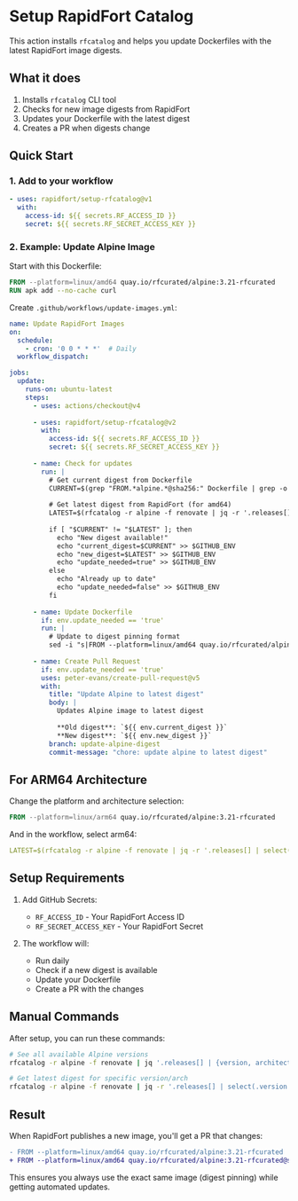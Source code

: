 # Setup RapidFort Catalog

This action installs `rfcatalog` and helps you update Dockerfiles with the latest RapidFort image digests.

## What it does

1. Installs `rfcatalog` CLI tool
2. Checks for new image digests from RapidFort
3. Updates your Dockerfile with the latest digest
4. Creates a PR when digests change

## Quick Start

### 1. Add to your workflow

```yaml
- uses: rapidfort/setup-rfcatalog@v1
  with:
    access-id: ${{ secrets.RF_ACCESS_ID }}
    secret: ${{ secrets.RF_SECRET_ACCESS_KEY }}
```

### 2. Example: Update Alpine Image

Start with this Dockerfile:
```dockerfile
FROM --platform=linux/amd64 quay.io/rfcurated/alpine:3.21-rfcurated
RUN apk add --no-cache curl
```

Create `.github/workflows/update-images.yml`:

```yaml
name: Update RapidFort Images
on:
  schedule:
    - cron: '0 0 * * *'  # Daily
  workflow_dispatch:

jobs:
  update:
    runs-on: ubuntu-latest
    steps:
      - uses: actions/checkout@v4
      
      - uses: rapidfort/setup-rfcatalog@v2
        with:
          access-id: ${{ secrets.RF_ACCESS_ID }}
          secret: ${{ secrets.RF_SECRET_ACCESS_KEY }}
      
      - name: Check for updates
        run: |
          # Get current digest from Dockerfile
          CURRENT=$(grep "FROM.*alpine.*@sha256:" Dockerfile | grep -o "sha256:[a-f0-9]*" | cut -d: -f2)
          
          # Get latest digest from RapidFort (for amd64)
          LATEST=$(rfcatalog -r alpine -f renovate | jq -r '.releases[] | select(.version == "3.21-rfcurated" and .architecture == "amd64") | .digest' | head -1)
          
          if [ "$CURRENT" != "$LATEST" ]; then
            echo "New digest available!"
            echo "current_digest=$CURRENT" >> $GITHUB_ENV
            echo "new_digest=$LATEST" >> $GITHUB_ENV
            echo "update_needed=true" >> $GITHUB_ENV
          else
            echo "Already up to date"
            echo "update_needed=false" >> $GITHUB_ENV
          fi
      
      - name: Update Dockerfile
        if: env.update_needed == 'true'
        run: |
          # Update to digest pinning format
          sed -i "s|FROM --platform=linux/amd64 quay.io/rfcurated/alpine:3.21-rfcurated.*|FROM --platform=linux/amd64 quay.io/rfcurated/alpine:3.21-rfcurated@sha256:${{ env.new_digest }}|" Dockerfile
          
      - name: Create Pull Request
        if: env.update_needed == 'true'
        uses: peter-evans/create-pull-request@v5
        with:
          title: "Update Alpine to latest digest"
          body: |
            Updates Alpine image to latest digest
            
            **Old digest**: `${{ env.current_digest }}`
            **New digest**: `${{ env.new_digest }}`
          branch: update-alpine-digest
          commit-message: "chore: update alpine to latest digest"
```

## For ARM64 Architecture

Change the platform and architecture selection:

```dockerfile
FROM --platform=linux/arm64 quay.io/rfcurated/alpine:3.21-rfcurated
```

And in the workflow, select arm64:
```yaml
LATEST=$(rfcatalog -r alpine -f renovate | jq -r '.releases[] | select(.version == "3.21-rfcurated" and .architecture == "arm64") | .digest' | head -1)
```

## Setup Requirements

1. Add GitHub Secrets:
   - `RF_ACCESS_ID` - Your RapidFort Access ID
   - `RF_SECRET_ACCESS_KEY` - Your RapidFort Secret

2. The workflow will:
   - Run daily
   - Check if a new digest is available
   - Update your Dockerfile
   - Create a PR with the changes

## Manual Commands

After setup, you can run these commands:

```bash
# See all available Alpine versions
rfcatalog -r alpine -f renovate | jq '.releases[] | {version, architecture, digest}'

# Get latest digest for specific version/arch
rfcatalog -r alpine -f renovate | jq -r '.releases[] | select(.version == "3.21-rfcurated" and .architecture == "amd64") | .digest'
```

## Result

When RapidFort publishes a new image, you'll get a PR that changes:

```diff
- FROM --platform=linux/amd64 quay.io/rfcurated/alpine:3.21-rfcurated
+ FROM --platform=linux/amd64 quay.io/rfcurated/alpine:3.21-rfcurated@sha256:d63e8b573b219ff955de4110facff828d73936ae62d6e95ef42f216ba293b4ef
```

This ensures you always use the exact same image (digest pinning) while getting automated updates.
